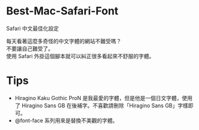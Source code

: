 Best-Mac-Safari-Font
====================

Safari 中文最佳化設定

每天看著這麼多奇怪的中文字體的網站不難受嗎？  
不要讓自己難受了。  
使用 Safari 外掛這個腳本就可以糾正很多看起來不舒服的字體。

Tips
===
* Hiragino Kaku Gothic ProN 是我最愛的字體，但是他是一個日文字體，使用了 Hiragino Sans GB 在後補字。不喜歡請刪除「Hiragino Sans GB」字樣即可。
* @font-face 系列用來是替換不美觀的字體。
